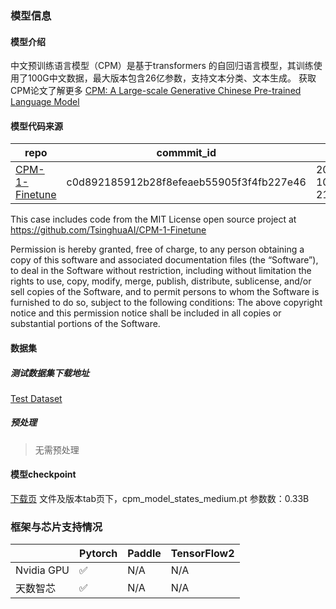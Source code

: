 ### 模型信息
#### 模型介绍
中文预训练语言模型（CPM）是基于transformers 的自回归语言模型，其训练使用了100G中文数据，最大版本包含26亿参数，支持文本分类、文本生成。 
获取CPM论文了解更多 
[CPM: A Large-scale Generative Chinese Pre-trained Language Model](https://arxiv.org/abs/2012.00413)

#### 模型代码来源
| repo    | commmit_id  | date |
|  ----  | ----  |----  |
| [CPM-1-Finetune](https://github.com/TsinghuaAI/CPM-1-Finetune) | c0d892185912b28f8efeaeb55905f3f4fb227e46|2021-10-17 21:53:00|

This case includes code from the MIT License open source project at https://github.com/TsinghuaAI/CPM-1-Finetune

Permission is hereby granted, free of charge, to any person obtaining a copy of this software and associated documentation files (the “Software”), to deal in the Software without restriction, including without limitation the rights to use, copy, modify, merge, publish, distribute, sublicense, and/or sell copies of the Software, and to permit persons to whom the Software is furnished to do so, subject to the following conditions:
  The above copyright notice and this permission notice shall be included in all copies or substantial portions of the Software.



#### 数据集
##### 测试数据集下载地址
[Test Dataset](https://drive.google.com/drive/folders/1gL01xbFBcrgP0TmgOhJ_uplkeG-BCwvM)

##### 预处理
> 无需预处理 

#### 模型checkpoint 
[下载页](https://model.baai.ac.cn/model-detail/100105)
文件及版本tab页下，cpm_model_states_medium.pt
参数数：0.33B

### 框架与芯片支持情况
|     | Pytorch  |Paddle|TensorFlow2|
|  ----  | ----  |  ----  | ----  |
| Nvidia GPU | ✅ |N/A  |N/A|
| 天数智芯   |  ✅  | N/A |N/A|


